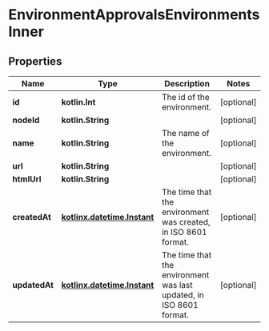 
# EnvironmentApprovalsEnvironmentsInner

## Properties
Name | Type | Description | Notes
------------ | ------------- | ------------- | -------------
**id** | **kotlin.Int** | The id of the environment. |  [optional]
**nodeId** | **kotlin.String** |  |  [optional]
**name** | **kotlin.String** | The name of the environment. |  [optional]
**url** | **kotlin.String** |  |  [optional]
**htmlUrl** | **kotlin.String** |  |  [optional]
**createdAt** | [**kotlinx.datetime.Instant**](kotlinx.datetime.Instant.md) | The time that the environment was created, in ISO 8601 format. |  [optional]
**updatedAt** | [**kotlinx.datetime.Instant**](kotlinx.datetime.Instant.md) | The time that the environment was last updated, in ISO 8601 format. |  [optional]



